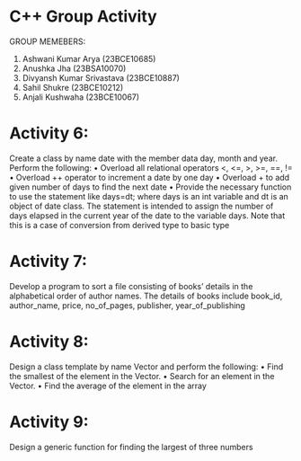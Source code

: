 # C++ Group Activity
GROUP MEMEBERS:
  1) Ashwani Kumar Arya (23BCE10685)
  2) Anushka Jha (23BSA10070)
  3) Divyansh Kumar Srivastava (23BCE10887)
  4) Sahil Shukre (23BCE10212)
  5) Anjali Kushwaha (23BCE10067)


# Activity 6:
  Create a class by name date with the member data day, month and year. Perform the following:
	• Overload all relational operators <, <=, >, >=, ==, !=
	• Overload ++ operator to increment a date by one day
	• Overload + to add given number of days to find the next date
	• Provide the necessary function to use the statement like days=dt; where days is an int 
variable and dt is an object of date class. The statement is intended to assign the number of days elapsed in the current year of the date to the variable days. Note that this is a case of conversion from derived type to basic type

# Activity 7:
Develop a program to sort a file consisting of books’ details in the alphabetical order of author
names.
The details of books include book_id, author_name, price, no_of_pages, publisher,
year_of_publishing

# Activity 8:
Design a class template by name Vector and perform the following:
• Find the smallest of the element in the Vector.
• Search for an element in the Vector.
• Find the average of the element in the array

# Activity 9:
Design a generic function for finding the largest of three numbers
